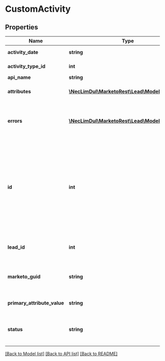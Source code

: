 # CustomActivity

## Properties

Name | Type | Description | Notes
------------ | ------------- | ------------- | -------------
**activity_date** | **string** | Datetime of the activity |
**activity_type_id** | **int** | Id of the activity type |
**api_name** | **string** |  | [optional]
**attributes** | [**\NecLimDul\MarketoRest\Lead\Model\Attribute[]**](Attribute.md) | List of secondary attributes |
**errors** | [**\NecLimDul\MarketoRest\Lead\Model\Error[]**](Error.md) | Array of errors that occurred if the request was unsuccessful |
**id** | **int** | Integer id of the activity.  For instances which have been migrated to Activity Service, this field may not be present, and should not be treated as unique. |
**lead_id** | **int** | Id of the lead associated to the activity |
**marketo_guid** | **string** | Unique id of the activity (128 character string) | [optional]
**primary_attribute_value** | **string** | Value of the primary attribute |
**status** | **string** | Status of the operation performed on the record | [optional]

[[Back to Model list]](../../README.md#models) [[Back to API list]](../../README.md#endpoints) [[Back to README]](../../README.md)
